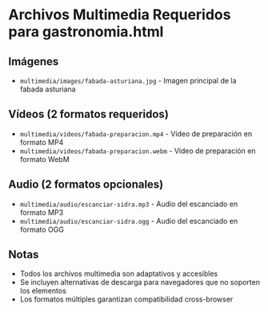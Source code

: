 # Archivos Multimedia Requeridos para gastronomia.html

## Imágenes
- `multimedia/images/fabada-asturiana.jpg` - Imagen principal de la fabada asturiana

## Vídeos (2 formatos requeridos)
- `multimedia/videos/fabada-preparacion.mp4` - Vídeo de preparación en formato MP4
- `multimedia/videos/fabada-preparacion.webm` - Vídeo de preparación en formato WebM

## Audio (2 formatos opcionales)
- `multimedia/audio/escanciar-sidra.mp3` - Audio del escanciado en formato MP3
- `multimedia/audio/escanciar-sidra.ogg` - Audio del escanciado en formato OGG

## Notas
- Todos los archivos multimedia son adaptativos y accesibles
- Se incluyen alternativas de descarga para navegadores que no soporten los elementos
- Los formatos múltiples garantizan compatibilidad cross-browser
